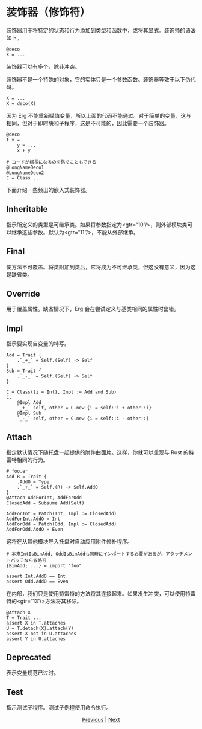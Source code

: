 # 装饰器（修饰符）

装饰器用于将特定的状态和行为添加到类型和函数中，或将其显式。装饰师的语法如下。


```erg
@deco
X = ...
```

装饰器可以有多个，除非冲突。

装饰器不是一个特殊的对象，它的实体只是一个参数函数。装饰器等效于以下伪代码。


```erg
X = ...
X = deco(X)
```

因为 Erg 不能重新赋值变量，所以上面的代码不能通过。对于简单的变量，这与相同，但对于即时块和子程序，这是不可能的，因此需要一个装饰器。


```erg
@deco
f x =
    y = ...
    x + y

# コードが横長になるのを防ぐこともできる
@LongNameDeco1
@LongNameDeco2
C = Class ...
```

下面介绍一些频出的嵌入式装饰器。

## Inheritable

指示所定义的类型是可继承类。如果将参数指定为<gtr=“10”/>，则外部模块类可以继承这些参数。默认为<gtr=“11”/>，不能从外部继承。

## Final

使方法不可覆盖。将类附加到类后，它将成为不可继承类，但这没有意义，因为这是缺省类。

## Override

用于覆盖属性。缺省情况下，Erg 会在尝试定义与基类相同的属性时出错。

## Impl

指示要实现自变量的特写。


```erg
Add = Trait {
    .`_+_` = Self.(Self) -> Self
}
Sub = Trait {
    .`_-_` = Self.(Self) -> Self
}

C = Class({i = Int}, Impl := Add and Sub)
C.
    @Impl Add
    `_+_` self, other = C.new {i = self::i + other::i}
    @Impl Sub
    `_-_` self, other = C.new {i = self::i - other::}
```

## Attach

指定默认情况下随托盘一起提供的附件曲面片。这样，你就可以重现与 Rust 的特雷特相同的行为。


```erg
# foo.er
Add R = Trait {
    .AddO = Type
    .`_+_` = Self.(R) -> Self.AddO
}
@Attach AddForInt, AddForOdd
ClosedAdd = Subsume Add(Self)

AddForInt = Patch(Int, Impl := ClosedAdd)
AddForInt.AddO = Int
AddForOdd = Patch(Odd, Impl := ClosedAdd)
AddForOdd.AddO = Even
```

这将在从其他模块导入托盘时自动应用附件修补程序。


```erg
# 本来IntIsBinAdd, OddIsBinAddも同時にインポートする必要があるが、アタッチメントパッチなら省略可
{BinAdd; ...} = import "foo"

assert Int.AddO == Int
assert Odd.AddO == Even
```

在内部，我们只是使用特雷特的方法将其连接起来。如果发生冲突，可以使用特雷特的<gtr=“13”/>方法将其移除。


```erg
@Attach X
T = Trait ...
assert X in T.attaches
U = T.detach(X).attach(Y)
assert X not in U.attaches
assert Y in U.attaches
```

## Deprecated

表示变量规范已过时。

## Test

指示测试子程序。测试子例程使用命令执行。

<p align='center'>
    <a href='./28_spread_syntax.md'>Previous</a> | <a href='./30_error_handling.md'>Next</a>
</p>
